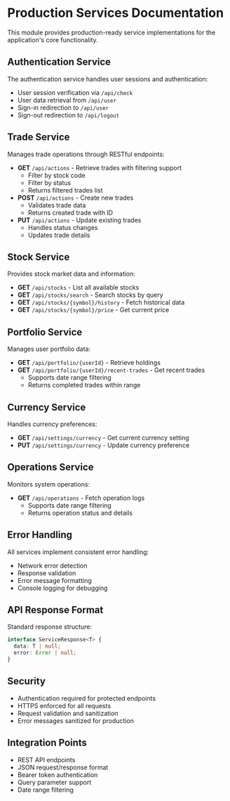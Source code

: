 # Production Services Documentation

This module provides production-ready service implementations for the application's core functionality.

## Authentication Service

The authentication service handles user sessions and authentication:

- User session verification via `/api/check`
- User data retrieval from `/api/user`
- Sign-in redirection to `/api/user`
- Sign-out redirection to `/api/logout`

## Trade Service

Manages trade operations through RESTful endpoints:

- **GET** `/api/actions` - Retrieve trades with filtering support
  - Filter by stock code
  - Filter by status
  - Returns filtered trades list
- **POST** `/api/actions` - Create new trades
  - Validates trade data
  - Returns created trade with ID
- **PUT** `/api/actions` - Update existing trades
  - Handles status changes
  - Updates trade details

## Stock Service

Provides stock market data and information:

- **GET** `/api/stocks` - List all available stocks
- **GET** `/api/stocks/search` - Search stocks by query
- **GET** `/api/stocks/{symbol}/history` - Fetch historical data
- **GET** `/api/stocks/{symbol}/price` - Get current price

## Portfolio Service

Manages user portfolio data:

- **GET** `/api/portfolio/{userId}` - Retrieve holdings
- **GET** `/api/portfolio/{userId}/recent-trades` - Get recent trades
  - Supports date range filtering
  - Returns completed trades within range

## Currency Service

Handles currency preferences:

- **GET** `/api/settings/currency` - Get current currency setting
- **PUT** `/api/settings/currency` - Update currency preference

## Operations Service

Monitors system operations:

- **GET** `/api/operations` - Fetch operation logs
  - Supports date range filtering
  - Returns operation status and details

## Error Handling

All services implement consistent error handling:

- Network error detection
- Response validation
- Error message formatting
- Console logging for debugging

## API Response Format

Standard response structure:

```typescript
interface ServiceResponse<T> {
  data: T | null;
  error: Error | null;
}
```

## Security

- Authentication required for protected endpoints
- HTTPS enforced for all requests
- Request validation and sanitization
- Error messages sanitized for production

## Integration Points

- REST API endpoints
- JSON request/response format
- Bearer token authentication
- Query parameter support
- Date range filtering